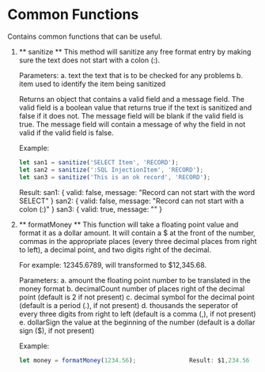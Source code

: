 # Common Functions

Contains common functions that can be useful.

1.  ** sanitize **
    This method will sanitize any free format entry by making sure the text does not start with a colon (:).

    Parameters:
    a.  text        the text that is to be checked for any problems
    b.  item        used to identify the item being sanitized
 
    Returns an object that contains a valid field and a message field.  The valid field is a boolean value that returns true if the text is sanitized and false if it does not.  The message field will be blank if the valid field is true.  The message field will contain a message of why the field in not valid if the valid field is false.

    Example:
    ```javascript
    let san1 = sanitize('SELECT Item', 'RECORD');
    let san2 = sanitize(':SQL InjectionItem', 'RECORD');
    let san3 = sanitize('This is an ok record', 'RECORD');
    ```

    Result:
        san1: { valid: false, message: "Record can not start with the word SELECT" }
        san2: { valid: false, message: "Record can not start with a colon (:)" }
        san3: { valid: true, message: "" }

2.  ** formatMoney **
    This function will take a floating point value and format it as a dollar amount.  It will contain a $ at the front of the number, commas in the appropriate places (every three decimal places from right to left), a decimal point, and two digits right of the decimal.

    For example: 12345.6789, will transformed to $12,345.68.

    Parameters:
    a.  amount          the floating point number to be translated in the money format
    b.  decimalCount    number of places right of the decimal point (default is 2 if not present)
    c.  decimal         symbol for the decimal point (default is a period (.), if not present)
    d.  thousands       the seperator of every three digits from right to left (default is a comma (,), if not present)
    e.  dollarSign      the value at the beginning of the number (default is a dollar sign ($), if not present)

    Example:
    ```javascript
    let money = formatMoney(1234.56);               Result: $1,234.56
    ```
